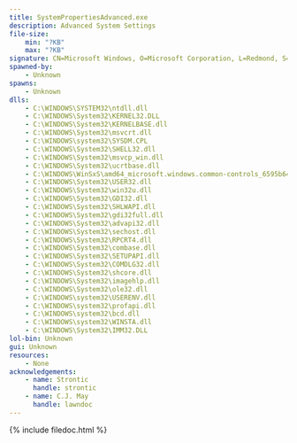 ```yaml
---
title: SystemPropertiesAdvanced.exe
description: Advanced System Settings
file-size:
    min: "?KB"
    max: "?KB"
signature: CN=Microsoft Windows, O=Microsoft Corporation, L=Redmond, S=Washington, C=US
spawned-by:
    - Unknown
spawns:
    - Unknown
dlls:
    - C:\WINDOWS\SYSTEM32\ntdll.dll
    - C:\WINDOWS\System32\KERNEL32.DLL
    - C:\WINDOWS\System32\KERNELBASE.dll
    - C:\WINDOWS\System32\msvcrt.dll
    - C:\WINDOWS\system32\SYSDM.CPL
    - C:\WINDOWS\System32\SHELL32.dll
    - C:\WINDOWS\System32\msvcp_win.dll
    - C:\WINDOWS\System32\ucrtbase.dll
    - C:\WINDOWS\WinSxS\amd64_microsoft.windows.common-controls_6595b64144ccf1df_6.0.22000.120_none_9d947278b86cc467\COMCTL32.dll
    - C:\WINDOWS\System32\USER32.dll
    - C:\WINDOWS\System32\win32u.dll
    - C:\WINDOWS\System32\GDI32.dll
    - C:\WINDOWS\System32\SHLWAPI.dll
    - C:\WINDOWS\System32\gdi32full.dll
    - C:\WINDOWS\System32\advapi32.dll
    - C:\WINDOWS\System32\sechost.dll
    - C:\WINDOWS\System32\RPCRT4.dll
    - C:\WINDOWS\System32\combase.dll
    - C:\WINDOWS\System32\SETUPAPI.dll
    - C:\WINDOWS\System32\COMDLG32.dll
    - C:\WINDOWS\System32\shcore.dll
    - C:\WINDOWS\System32\imagehlp.dll
    - C:\WINDOWS\System32\ole32.dll
    - C:\WINDOWS\system32\USERENV.dll
    - C:\WINDOWS\system32\profapi.dll
    - C:\WINDOWS\system32\bcd.dll
    - C:\WINDOWS\system32\WINSTA.dll
    - C:\WINDOWS\System32\IMM32.DLL
lol-bin: Unknown
gui: Unknown
resources:
    - None
acknowledgements:
    - name: Strontic
      handle: strontic
    - name: C.J. May
      handle: lawndoc
---
```


{% include filedoc.html %}
